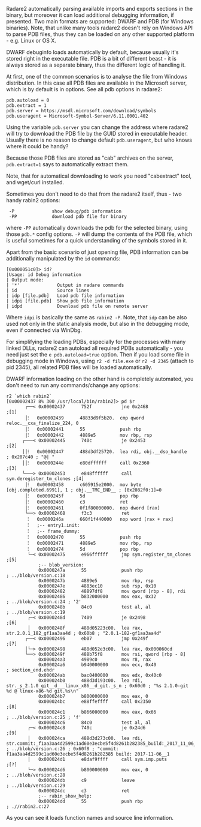 Radare2 automatically parsing available imports and exports sections in the binary,
but moreover it can load additional debugging information, if presented.
Two main formats are supported: DWARF and PDB (for Windows binaries).
Note, that unlike many tools radare2 doesn't rely on Windows API to parse
PDB files, thus they can be loaded on any other supported platform - e.g.
Linux or OS X.

DWARF debuginfo loads automatically by default, because usually it's stored
right in the executable file. PDB is a bit of different beast - it is always
stored as a separate binary, thus the different logic of handling it.

At first, one of the common scenarios is to analyse the file from Windows distribution.
In this case all PDB files are available in the Microsoft server, which is by default
is in options. See all pdb options in radare2:
```
pdb.autoload = 0
pdb.extract = 1
pdb.server = https://msdl.microsoft.com/download/symbols
pdb.useragent = Microsoft-Symbol-Server/6.11.0001.402
```
Using the variable `pdb.server` you can change the address where radare2 will try to
download the PDB file by the GUID stored in executable header.
Usually there is no reason to change default `pdb.useragent`, but who knows where
it could be handy?

Because those PDB files are stored as "cab" archives on the server, `pdb.extract=1`
says to automatically extract them.

Note, that for automatical downloading to work you need "cabextract" tool, and
wget/curl installed.

Sometimes you don't need to do that from the radare2 itself, thus - two handy
rabin2 options:
```
 -P              show debug/pdb information
 -PP             download pdb file for binary
```
where `-PP` automatically downloads the pdb for the selected binary, using those
`pdb.*` config options. `-P` will dump the contents of the PDB file, which is useful
sometimes for a quick understanding of the symbols stored in it.

Apart from the basic scenario of just opening file, PDB information can be additionally
manipulated by the `id` commands:
```
[0x000051c0]> id?
|Usage: id Debug information
| Output mode:
| '*'              Output in radare commands
| id               Source lines
| idp [file.pdb]   Load pdb file information
| idpi [file.pdb]  Show pdb file information
| idpd             Download pdb file on remote server
```
Where `idpi` is basically the same as `rabin2 -P`.
Note, that `idp` can be also used not only in the static analysis mode, but also
in the debugging mode, even if connected via WinDbg.

For simplifying the loading PDBs, especially for the processes with many linked DLLs,
radare2 can autoload all required PDBs automatically - you need just set the
`e pdb.autoload=true` option. Then if you load some file in debugging mode
in Windows, using `r2 -d file.exe` or `r2 -d 2345` (attach to pid 2345), all
related PDB files will be loaded automatically.

DWARF information loading on the other hand is completely automated, you don't
need to run any commands/change any options:
```
r2 `which rabin2`
[0x00002437 8% 300 /usr/local/bin/rabin2]> pd $r
       ┌──< 0x00002437      752f           jne 0x2468                  ;[1]
       │⁝   0x00002439      48833d9f5b20.  cmp qword reloc.__cxa_finalize_224, 0
       │⁝   0x00002441      55             push rbp
       │⁝   0x00002442      4889e5         mov rbp, rsp
      ┌───< 0x00002445      740c           je 0x2453                   ;[2]
      ││⁝   0x00002447      488d3df25720.  lea rdi, obj.__dso_handle   ; 0x207c40 ; "@| "
      ││⁝   0x0000244e      e80dffffff     call 0x2360                 ;[3]
      └───> 0x00002453      e848ffffff     call sym.deregister_tm_clones ;[4]
       │⁝   0x00002458      c605915e2000.  mov byte [obj.completed.6991], 1 ; obj.__TMC_END__ ; [0x2082f0:1]=0
       │⁝   0x0000245f      5d             pop rbp
       │⁝   0x00002460      c3             ret
       │⁝   0x00002461      0f1f80000000.  nop dword [rax]
       └──> 0x00002468      f3c3           ret
        ⁝   0x0000246a      660f1f440000   nop word [rax + rax]
        ⁝   ;-- entry1.init:
        ⁝   ;-- frame_dummy:
        ⁝   0x00002470      55             push rbp
        ⁝   0x00002471      4889e5         mov rbp, rsp
        ⁝   0x00002474      5d             pop rbp
        └─< 0x00002475      e966ffffff     jmp sym.register_tm_clones  ;[5]
            ;-- blob_version:
            0x0000247a      55             push rbp                    ; ../blob/version.c:18
            0x0000247b      4889e5         mov rbp, rsp
            0x0000247e      4883ec10       sub rsp, 0x10
            0x00002482      48897df8       mov qword [rbp - 8], rdi
            0x00002486      b832000000     mov eax, 0x32               ; ../blob/version.c:24 ; '2'
            0x0000248b      84c0           test al, al                 ; ../blob/version.c:19
        ┌─< 0x0000248d      7409           je 0x2498                   ;[6]
        │   0x0000248f      488d05223c00.  lea rax, str.2.0.1_182_gf1aa3aa4d ; 0x60b8 ; "2.0.1-182-gf1aa3aa4d"
       ┌──< 0x00002496      eb07           jmp 0x249f                  ;[7]
       │└─> 0x00002498      488d052e3c00.  lea rax, 0x000060cd
       └──> 0x0000249f      488b75f8       mov rsi, qword [rbp - 8]
            0x000024a3      4989c0         mov r8, rax
            0x000024a6      b940000000     mov ecx, 0x40               ; section_end.ehdr
            0x000024ab      bac0400000     mov edx, 0x40c0
            0x000024b0      488d3d193c00.  lea rdi, str._s_2.1.0_git__d___linux_x86__d_git._s_n ; 0x60d0 ; "%s 2.1.0-git %d @ linux-x86-%d git.%s\n"
            0x000024b7      b800000000     mov eax, 0
            0x000024bc      e88ffeffff     call 0x2350                 ;[8]
            0x000024c1      b866000000     mov eax, 0x66               ; ../blob/version.c:25 ; 'f'
            0x000024c6      84c0           test al, al
        ┌─< 0x000024c8      740c           je 0x24d6                   ;[9]
        │   0x000024ca      488d3d273c00.  lea rdi, str.commit:_f1aa3aa4d2599c1ad60e3ecbe5f4d8261b282385_build:_2017_11_06__12:18:39 ; ../blob/version.c:26 ; 0x60f8 ; "commit: f1aa3aa4d2599c1ad60e3ecbe5f4d8261b282385 build: 2017-11-06__1
        │   0x000024d1      e8daf9ffff     call sym.imp.puts           ;[?]
        └─> 0x000024d6      b800000000     mov eax, 0                  ; ../blob/version.c:28
            0x000024db      c9             leave                       ; ../blob/version.c:29
            0x000024dc      c3             ret
            ;-- rabin_show_help:
            0x000024dd      55             push rbp                    ; .//rabin2.c:27
```
As you can see it loads function names and source line information.

